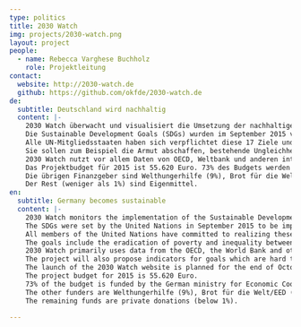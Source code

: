 ```yaml
---
type: politics
title: 2030 Watch
img: projects/2030-watch.png
layout: project
people:
  - name: Rebecca Varghese Buchholz
    role: Projektleitung
contact:
  website: http://2030-watch.de
  github: https://github.com/okfde/2030-watch.de
de:
  subtitle: Deutschland wird nachhaltig
  content: |-
    2030 Watch überwacht und visualisiert die Umsetzung der nachhaltigen Entwicklungsziele in Deutschland. 
    Die Sustainable Development Goals (SDGs) wurden im September 2015 von den Vereinten Nationen (UN) verabschiedet und sollen bis 2030 erreicht werden. 
    Alle UN-Mitgliedsstaaten haben sich verpflichtet diese 17 Ziele und 169 Unterziele umzusetzen. 
    Sie sollen zum Beispiel die Armut abschaffen, bestehende Ungleichheiten in und unter den Ländern beseitigen und greifen Themen auf, die uns alle angehen, wie den Klimawandel. 
    2030 Watch nutzt vor allem Daten von OECD, Weltbank und anderen internationalen Organisationen und entwickelt Vorschläge zur Operationalisierung schwieriger Ziele wie "fairer Handel". 
    Das Projektbudget für 2015 ist 55.620 Euro. 73% des Budgets werden vom BMZ getragen. 
    Die übrigen Finanzgeber sind Welthungerhilfe (9%), Brot für die Welt /EED (9%) und Terre des Hommes (7%). 
    Der Rest (weniger als 1%) sind Eigenmittel.
en:
  subtitle: Germany becomes sustainable
  content: |-
    2030 Watch monitors the implementation of the Sustainable Development Goals (SDGs) in Germany. 
    The SDGs were set by the United Nations in September 2015 to be implemented by 2030. 
    All members of the United Nations have committed to realizing these 17 goals and 169 targets. 
    The goals include the eradication of poverty and inequality between and within countries as well as action against climate change. 
    2030 Watch primarily uses data from the OECD, the World Bank and other international organizations. 
    The project will also propose indicators for goals which are hard to operationalize, such as fair trade relations. 
    The launch of the 2030 Watch website is planned for the end of October 2015. 
    The project budget for 2015 is 55.620 Euro. 
    73% of the budget is funded by the German ministry for Economic Cooperation and Development. 
    The other funders are Welthungerhilfe (9%), Brot für die Welt/EED (9%) and Terre des Hommes (7%). 
    The remaining funds are private donations (below 1%). 
  
---
```

